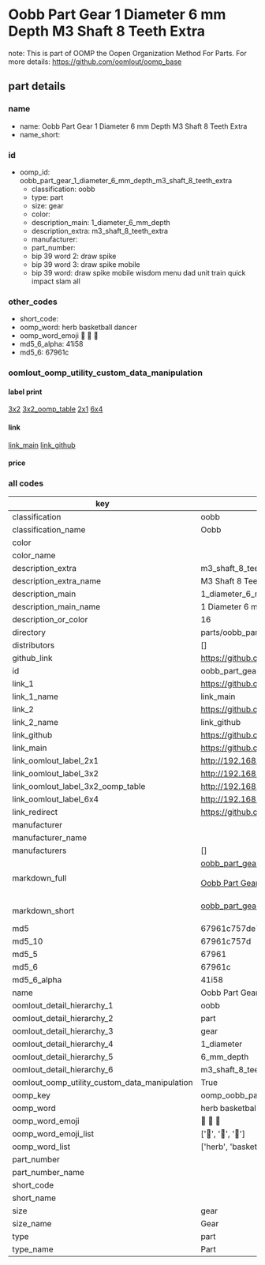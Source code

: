 # Oobb Part Gear 1 Diameter 6 mm Depth M3 Shaft 8 Teeth Extra  

note: This is part of OOMP the Oopen Organization Method For Parts. For more details: https://github.com/oomlout/oomp_base

##  part details
  







### name
* name: Oobb Part Gear 1 Diameter 6 mm Depth M3 Shaft 8 Teeth Extra
* name_short: 
### id
* oomp_id: oobb_part_gear_1_diameter_6_mm_depth_m3_shaft_8_teeth_extra
  * classification: oobb
  * type: part
  * size: gear
  * color: 
  * description_main: 1_diameter_6_mm_depth
  * description_extra: m3_shaft_8_teeth_extra
  * manufacturer: 
  * part_number: 
  * bip 39 word 2: draw spike
  * bip 39 word 3: draw spike mobile
  * bip 39 word: draw spike mobile wisdom menu dad unit train quick impact slam all

### other_codes
* short_code: 
* oomp_word: herb basketball dancer
* oomp_word_emoji :herb: :basketball: :dancer:
* md5_6_alpha: 41i58
* md5_6: 67961c






### oomlout_oomp_utility_custom_data_manipulation
#### label print
[3x2](http://192.168.1.245:1112/?label=oomp%2041i58)
[3x2_oomp_table](http://192.168.1.108:1112/?label=oomp%2041i58)
[2x1](http://192.168.1.242:1112/?label=oomp%2041i58)
[6x4](http://192.168.1.55:1112/?label=oomp%2041i58)    

#### link

[link_main](https://github.com/oomlout/oomlout_oomp_version_1_messy/tree/main/parts/oobb_part_gear_1_diameter_6_mm_depth_m3_shaft_8_teeth_extra) [link_github](https://github.com/oomlout/oomlout_oomp_version_1_messy/tree/main/parts/oobb_part_gear_1_diameter_6_mm_depth_m3_shaft_8_teeth_extra)                             

#### price







### all codes 
| key | value |  
| --- | --- |  
| classification | oobb |  
| classification_name | Oobb |  
| color |  |  
| color_name |  |  
| description_extra | m3_shaft_8_teeth_extra |  
| description_extra_name | M3 Shaft 8 Teeth Extra |  
| description_main | 1_diameter_6_mm_depth |  
| description_main_name | 1 Diameter 6 mm Depth |  
| description_or_color | 16 |  
| directory | parts/oobb_part_gear_1_diameter_6_mm_depth_m3_shaft_8_teeth_extra |  
| distributors | [] |  
| github_link | https://github.com/oomlout/oomlout_oomp_part_src/tree/main/parts/oobb_part_gear_1_diameter_6_mm_depth_m3_shaft_8_teeth_extra |  
| id | oobb_part_gear_1_diameter_6_mm_depth_m3_shaft_8_teeth_extra |  
| link_1 | https://github.com/oomlout/oomlout_oomp_version_1_messy/tree/main/parts/oobb_part_gear_1_diameter_6_mm_depth_m3_shaft_8_teeth_extra |  
| link_1_name | link_main |  
| link_2 | https://github.com/oomlout/oomlout_oomp_version_1_messy/tree/main/parts/oobb_part_gear_1_diameter_6_mm_depth_m3_shaft_8_teeth_extra |  
| link_2_name | link_github |  
| link_github | https://github.com/oomlout/oomlout_oomp_version_1_messy/tree/main/parts/oobb_part_gear_1_diameter_6_mm_depth_m3_shaft_8_teeth_extra |  
| link_main | https://github.com/oomlout/oomlout_oomp_version_1_messy/tree/main/parts/oobb_part_gear_1_diameter_6_mm_depth_m3_shaft_8_teeth_extra |  
| link_oomlout_label_2x1 | http://192.168.1.242:1112/?label=oomp%2041i58 |  
| link_oomlout_label_3x2 | http://192.168.1.245:1112/?label=oomp%2041i58 |  
| link_oomlout_label_3x2_oomp_table | http://192.168.1.108:1112/?label=oomp%2041i58 |  
| link_oomlout_label_6x4 | http://192.168.1.55:1112/?label=oomp%2041i58 |  
| link_redirect | https://github.com/oomlout/oomlout_oomp_version_1_messy/tree/main/parts/oobb_part_gear_1_diameter_6_mm_depth_m3_shaft_8_teeth_extra |  
| manufacturer |  |  
| manufacturer_name |  |  
| manufacturers | [] |  
| markdown_full | [oobb_part_gear_1_diameter_6_mm_depth_m3_shaft_8_teeth_extra](none)<br>[](none)<br>[Oobb Part Gear 1 Diameter 6 Mm Depth M3 Shaft 8 Teeth Extra](none)<br><br> |  
| markdown_short | [oobb_part_gear_1_diameter_6_mm_depth_m3_shaft_8_teeth_extra](none)<br><br> |  
| md5 | 67961c757de71db4dbc59fc51cf47213 |  
| md5_10 | 67961c757d |  
| md5_5 | 67961 |  
| md5_6 | 67961c |  
| md5_6_alpha | 41i58 |  
| name | Oobb Part Gear 1 Diameter 6 mm Depth M3 Shaft 8 Teeth Extra |  
| oomlout_detail_hierarchy_1 | oobb |  
| oomlout_detail_hierarchy_2 | part |  
| oomlout_detail_hierarchy_3 | gear |  
| oomlout_detail_hierarchy_4 | 1_diameter |  
| oomlout_detail_hierarchy_5 | 6_mm_depth |  
| oomlout_detail_hierarchy_6 | m3_shaft_8_teeth_extra |  
| oomlout_oomp_utility_custom_data_manipulation | True |  
| oomp_key | oomp_oobb_part_gear_1_diameter_6_mm_depth_m3_shaft_8_teeth_extra |  
| oomp_word | herb basketball dancer |  
| oomp_word_emoji | :herb: :basketball: :dancer: |  
| oomp_word_emoji_list | [':herb:', ':basketball:', ':dancer:'] |  
| oomp_word_list | ['herb', 'basketball', 'dancer'] |  
| part_number |  |  
| part_number_name |  |  
| short_code |  |  
| short_name |  |  
| size | gear |  
| size_name | Gear |  
| type | part |  
| type_name | Part |  
